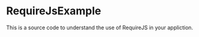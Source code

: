 RequireJsExample
================

This is a source code to understand the use of RequireJS in your appliction.
